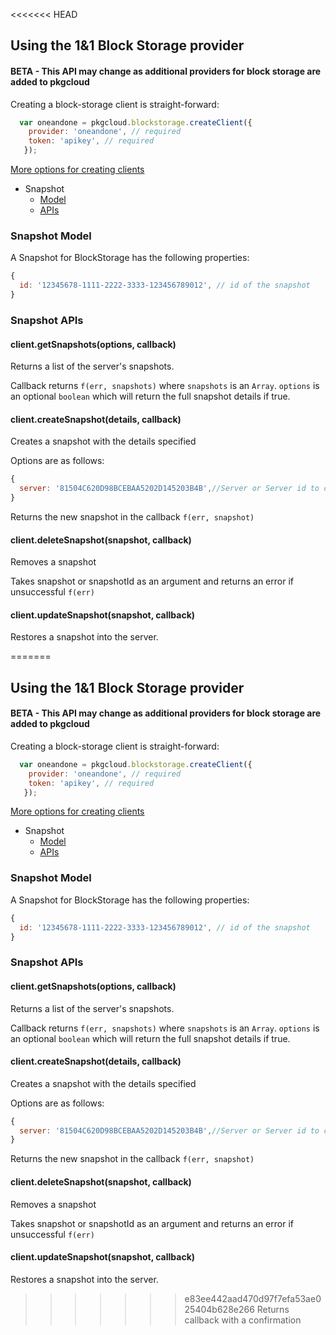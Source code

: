 <<<<<<< HEAD
## Using the 1&1 Block Storage provider

#### BETA - This API may change as additional providers for block storage are added to pkgcloud

Creating a block-storage client is straight-forward:

``` js
  var oneandone = pkgcloud.blockstorage.createClient({
    provider: 'oneandone', // required
    token: 'apikey', // required
   });
```

[More options for creating clients](README.md)

* Snapshot
  * [Model](#snapshot-model)
  * [APIs](#snapshot-apis)


### Snapshot Model

A Snapshot for BlockStorage has the following properties:

```Javascript
{
  id: '12345678-1111-2222-3333-123456789012', // id of the snapshot
}
```

### Snapshot APIs

#### client.getSnapshots(options, callback)
Returns a list of the server's snapshots.

Callback returns `f(err, snapshots)` where `snapshots` is an `Array`. `options` is an optional `boolean` which will return the full snapshot details if true.

#### client.createSnapshot(details, callback)
Creates a snapshot with the details specified

Options are as follows:

```js
{
  server: '81504C620D98BCEBAA5202D145203B4B',//Server or Server id to create the snapshot from
}

```
Returns the new snapshot in the callback `f(err, snapshot)`

#### client.deleteSnapshot(snapshot, callback)
Removes a snapshot

Takes snapshot or snapshotId as an argument and returns an error if unsuccessful `f(err)`

#### client.updateSnapshot(snapshot, callback)
Restores a snapshot into the server.

=======
## Using the 1&1 Block Storage provider

#### BETA - This API may change as additional providers for block storage are added to pkgcloud

Creating a block-storage client is straight-forward:

``` js
  var oneandone = pkgcloud.blockstorage.createClient({
    provider: 'oneandone', // required
    token: 'apikey', // required
   });
```

[More options for creating clients](README.md)

* Snapshot
  * [Model](#snapshot-model)
  * [APIs](#snapshot-apis)


### Snapshot Model

A Snapshot for BlockStorage has the following properties:

```Javascript
{
  id: '12345678-1111-2222-3333-123456789012', // id of the snapshot
}
```

### Snapshot APIs

#### client.getSnapshots(options, callback)
Returns a list of the server's snapshots.

Callback returns `f(err, snapshots)` where `snapshots` is an `Array`. `options` is an optional `boolean` which will return the full snapshot details if true.

#### client.createSnapshot(details, callback)
Creates a snapshot with the details specified

Options are as follows:

```js
{
  server: '81504C620D98BCEBAA5202D145203B4B',//Server or Server id to create the snapshot from
}

```
Returns the new snapshot in the callback `f(err, snapshot)`

#### client.deleteSnapshot(snapshot, callback)
Removes a snapshot

Takes snapshot or snapshotId as an argument and returns an error if unsuccessful `f(err)`

#### client.updateSnapshot(snapshot, callback)
Restores a snapshot into the server.

>>>>>>> e83ee442aad470d97f7efa53ae025404b628e266
Returns callback with a confirmation